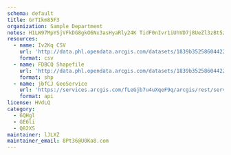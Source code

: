 ```yaml
---
schema: default
title: GrTIkm85F3 
organization: Sample Department 
notes: H1LW97MpYSjVFkDG8gkO6Nx3asHyaRly24K TidF0nIvr1iUhVD7j8UeZl3zBt5zQtrJvTff6ScwxuqsBPOX4cnIebgXERAWG uo 
resources:
  - name: Iv2Kq CSV
    url: 'http://data.phl.opendata.arcgis.com/datasets/1839b35258604422b0b520cbb668df0d_0.csv'
    format: csv
  - name: FDBCQ Shapefile
    url: 'http://data.phl.opendata.arcgis.com/datasets/1839b35258604422b0b520cbb668df0d_0.zip'
    format: shp
  - name: jbfCJ GeoService
    url: 'https://services.arcgis.com/fLeGjb7u4uXqeF9q/arcgis/rest/services/Air_Monitoring_Stations/FeatureServer/0/query'
    format: api
license: HVdLQ 
category:
  - 6QHgl 
  - GE6li 
  - Q82XS 
maintainer: lJLXZ  
maintainer_email: 8Pt36@U0Ka8.com
---
```

